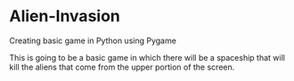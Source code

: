 # Alien-Invasion
Creating basic game in Python using Pygame

This is going to be a basic game in which there will be a spaceship that will kill the aliens that come from the upper portion of the screen.
